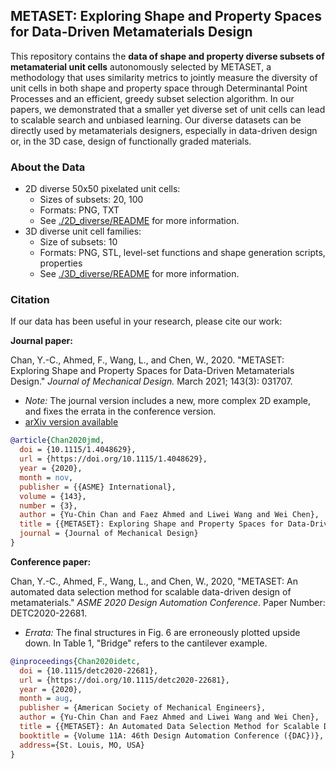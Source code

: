 ## METASET: Exploring Shape and Property Spaces for Data-Driven Metamaterials Design

This repository contains the **data of shape and property diverse subsets of metamaterial unit cells** autonomously selected by METASET, a methodology that uses similarity metrics to jointly measure the diversity of unit cells in both shape and property space through Determinantal Point Processes and an efficient, greedy subset selection algorithm. In our papers, we demonstrated that a smaller yet diverse set of unit cells can lead to scalable search and unbiased learning. Our diverse datasets can be directly used by metamaterials designers, especially in data-driven design or, in the 3D case, design of functionally graded materials.

### About the Data
- 2D diverse 50x50 pixelated unit cells:
  - Sizes of subsets: 20, 100
  - Formats: PNG, TXT
  - See [./2D_diverse/README](https://github.com/lychan110/metaset/tree/master/2D_diverse) for more information.
- 3D diverse unit cell families:
  - Size of subsets: 10
  - Formats: PNG, STL, level-set functions and shape generation scripts, properties
  - See [./3D_diverse/README](https://github.com/lychan110/metaset/tree/master/3D_diverse) for more information.

### Citation
If our data has been useful in your research, please cite our work:

**Journal paper:**

Chan, Y.-C., Ahmed, F., Wang, L., and Chen, W., 2020. "METASET: Exploring Shape and Property Spaces for Data-Driven Metamaterials Design."  _Journal of Mechanical Design._ March 2021; 143(3): 031707.

- _Note:_ The journal version includes a new, more complex 2D example, and fixes the errata in the conference version.
- [arXiv version available](https://arxiv.org/abs/2006.02142)

```BibTeX
@article{Chan2020jmd,
  doi = {10.1115/1.4048629},
  url = {https://doi.org/10.1115/1.4048629},
  year = {2020},
  month = nov,
  publisher = {{ASME} International},
  volume = {143},
  number = {3},
  author = {Yu-Chin Chan and Faez Ahmed and Liwei Wang and Wei Chen},
  title = {{METASET}: Exploring Shape and Property Spaces for Data-Driven Metamaterials Design},
  journal = {Journal of Mechanical Design}
}
```

**Conference paper:**

Chan, Y.-C., Ahmed, F., Wang, L., and Chen, W., 2020, "METASET: An automated data selection method for scalable data-driven design of metamaterials." _ASME 2020 Design Automation Conference_. Paper Number: DETC2020-22681.

- _Errata:_ The final structures in Fig. 6 are erroneously plotted upside down. In Table 1, "Bridge" refers to the cantilever example.

```BibTeX
@inproceedings{Chan2020idetc,
  doi = {10.1115/detc2020-22681},
  url = {https://doi.org/10.1115/detc2020-22681},
  year = {2020},
  month = aug,
  publisher = {American Society of Mechanical Engineers},
  author = {Yu-Chin Chan and Faez Ahmed and Liwei Wang and Wei Chen},
  title = {{METASET}: An Automated Data Selection Method for Scalable Data-Driven Design of Metamaterials},
  booktitle = {Volume 11A: 46th Design Automation Conference ({DAC})},
  address={St. Louis, MO, USA}
}
```
